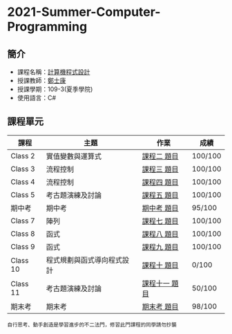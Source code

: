 # 2021-Summer-Computer-Programming
## 簡介
* 課程名稱：[計算機程式設計](https://coursemap.aca.ntu.edu.tw/course_map_all/course.php?code=901+33920)
* 授課教師：[鄭士康](https://www.ee.ntu.edu.tw/profile1.php?teacher_id=901071)
* 授課學期：109-3(夏季學院)
* 使用語言：C#
 
## 課程單元
|課程|主題|作業|成績|
|----|----|----|----|
|Class 2|實值變數與運算式|[課程二 題目](https://github.com/BoSenGong/109-3-computer-programming/blob/main/exercises/class2.md)|100/100|
|Class 3|流程控制|[課程三 題目](https://github.com/BoSenGong/109-3-computer-programming/blob/main/exercises/class3.md)|100/100|
|Class 4|流程控制|[課程四 題目](https://github.com/BoSenGong/109-3-computer-programming/blob/main/exercises/class4.md)|100/100|
|Class 5|考古題演練及討論|[課程五 題目](https://github.com/BoSenGong/109-3-computer-programming/blob/main/exercises/class5.md)|100/100|
|期中考|期中考|[期中考 題目](https://github.com/sleeping-psystudent/2021-Summer-Computer-Programming/blob/main/midterm/MidTerm2021Summer.pdf)|95/100|
|Class 7|陣列|[課程七 題目](https://github.com/BoSenGong/109-3-computer-programming/blob/main/exercises/class7.md)|100/100|
|Class 8|函式|[課程八 題目](https://github.com/BoSenGong/109-3-computer-programming/blob/main/exercises/class8.md)|100/100|
|Class 9|函式|[課程九 題目](https://github.com/BoSenGong/109-3-computer-programming/blob/main/exercises/class9.md)|100/100|
|Class 10|程式規劃與函式導向程式設計|[課程十 題目](https://github.com/BoSenGong/109-3-computer-programming/blob/main/exercises/class10.md)|0/100|
|Class 11|考古題演練及討論|[課程十一 題目](https://github.com/BoSenGong/109-3-computer-programming/blob/main/exercises/class11.md)|50/100|
|期末考|期末考|[期末考 題目](https://github.com/sleeping-psystudent/2021-Summer-Computer-Programming/blob/main/final/Final2021Summer.pdf)|98/100|

    自行思考、動手創造是學習進步的不二法門，修習此門課程的同學請勿抄襲
